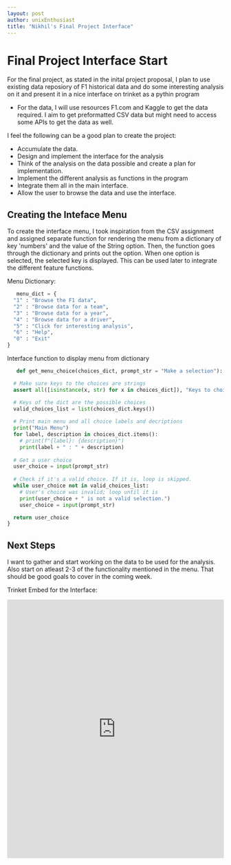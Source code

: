 ```yaml
---
layout: post
author: unixEnthusiast
title: "Nikhil's Final Project Interface"
---
```


# Final Project Interface Start

For the final project, as stated in the inital project proposal, I plan to use existing data reposiory of F1 historical data and do some interesting analysis on it and present it in a nice interface on trinket as a pythin program

- For the data, I will use resources F1.com and Kaggle to get the data required. I aim to get preformatted CSV data but might need to access some APIs to get the data as well.

I feel the following can be a good plan to create the project:

- Accumulate the data.
- Design and implement the interface for the analysis
- Think of the analysis on the data possible and create a plan for implementation.
- Implement the different analysis as functions in the program
- Integrate them all in the main interface.
- Allow the user to browse the data and use the interface.

## Creating the Inteface Menu

To create the interface menu, I took inspiration from the CSV assignment and assigned separate function for rendering the menu from a dictionary of key 'numbers' and the value of the String option. Then, the function goes through the dictionary and prints out the option. When one option is selected, the selected key is displayed. This can be used later to integrate the different feature functions.

Menu Dictionary:

```python
   menu_dict = {
  "1" : "Browse the F1 data",
  "2" : "Browse data for a team",
  "3" : "Browse data for a year",
  "4" : "Browse data for a driver",
  "5" : "Click for interesting analysis",
  "6" : "Help",
  "0" : "Exit"
}
```

Interface function to display menu from dictionary

```python
   def get_menu_choice(choices_dict, prompt_str = "Make a selection"):

  # Make sure keys to the choices are strings
  assert all([isinstance(x, str) for x in choices_dict]), "Keys to choices_dict must be strings"

  # Keys of the dict are the possible choices
  valid_choices_list = list(choices_dict.keys())
  
  # Print main menu and all choice labels and decriptions
  print("Main Menu")
  for label, description in choices_dict.items():
    # print(f"{label}: {description}")
    print(label + " : " + description)
  
  # Get a user choice
  user_choice = input(prompt_str)
  
  # Check if it's a valid choice. If it is, loop is skipped.
  while user_choice not in valid_choices_list:
    # User's choice was invalid; loop until it is
    print(user_choice + " is not a valid selection.")
    user_choice = input(prompt_str)

  return user_choice
}
```

## Next Steps
I want to gather and start working on the data to be used for the analysis. Also start on atleast 2-3 of the functionality mentioned in the menu. That should be good goals to cover in the coming week.

Trinket Embed for the Interface:
<iframe src="https://trinket.io/embed/python/4a6fa3c601" width="100%" height="600" frameborder="0" marginwidth="0" marginheight="0" allowfullscreen></iframe>
